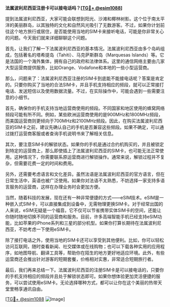 **法属波利尼西亚注册卡可以接电话吗？[[TG💪+ @esim1088](https://t.me/s/esim1088)]**

提到法属波利尼西亚，大家可能会联想到阳光、沙滩和椰林树影。这个位于南太平洋的美丽群岛，以其独特的文化和自然风光吸引了无数游客。不过，如果你计划前往这个地方旅行或居住，是否能使用当地的SIM卡来接听电话，可能是你非常关心的问题。今天我们就来详细聊聊这个问题。

首先，让我们了解一下法属波利尼西亚的基本情况。法属波利尼西亚由多个岛屿组成，包括著名的塔希提岛（Tahiti）、马克萨斯群岛（Marquesas Islands）等。它是法国的一个海外集体，拥有自己的政府和法律体系。这里的通信网络主要由几家大型运营商提供服务，比如Orange、Vodafone和本地的一些小型运营商。

那么，问题来了：法属波利尼西亚注册的SIM卡到底能不能接电话呢？答案是肯定的。只要你购买了当地的合法SIM卡，并且手机支持相应的频段，就可以正常接打电话、发送短信以及使用数据流量。不过，在实际操作中，可能会遇到一些需要注意的小细节。

首先，确保你的手机支持当地运营商使用的频段。不同国家和地区使用的蜂窝网络频段可能有所不同。例如，某些欧洲运营商使用的是900MHz和1800MHz频段，而美国运营商则更倾向于700MHz和2100MHz频段。因此，在购买法属波利尼西亚的SIM卡之前，建议先确认自己的手机是否兼容这些频段。如果不确定，可以通过拨打运营商客服或者查询手机说明书来了解相关信息。

其次，要注意SIM卡的解锁状态。如果你的手机是通过合约机购买的，并且被锁定到特定的运营商上，那么即使插上了法属波利尼西亚的SIM卡，也可能无法正常使用。这种情况下，你需要联系原运营商进行解锁操作。通常来说，解锁过程并不复杂，但需要花费一定的时间和费用。

另外，还需要考虑语言和文化差异。虽然法语是法属波利尼西亚的官方语言，但在日常生活中，英语也被广泛使用。如果你对法语不太熟悉，不妨选择一家支持多语言服务的运营商，这样在办理业务时会更加方便。

当然，随着科技的发展，现在还有一种非常便捷的方式——eSIM技术。eSIM是一种嵌入式SIM卡，可以直接集成到设备中，无需物理更换SIM卡。对于经常出国的人来说，eSIM无疑是一个福音。它不仅可以节省携带实体SIM卡的空间，还能让你随时随地切换不同的运营商和服务。目前，许多高端智能手机已经支持eSIM功能，比如苹果的iPhone系列和三星的部分机型。如果你打算长期待在法属波利尼西亚，不妨考虑一下使用eSIM卡。

除了接打电话之外，使用当地的SIM卡还可以享受到其他便利。比如，你可以轻松访问互联网，随时查看新闻、社交媒体或在线购物；也可以下载各种实用的应用程序，如地图导航、翻译工具等，帮助你在陌生的地方更好地适应环境。此外，有些运营商还会推出针对游客的短期套餐，价格相对实惠，非常适合短期旅行者。

最后，我们再来总结一下。法属波利尼西亚的注册SIM卡是可以接电话的，只要你的手机支持相应的频段并且处于解锁状态即可。如果你想体验更加灵活便捷的服务，可以尝试使用eSIM卡。无论选择哪种方式，都可以让你在这个美丽的热带天堂里畅享通讯自由。

[[TG💪+ @esim1088](https://t.me/s/esim1088) ![Image](https://i.postimg.cc/4NQfJmqS/Snipaste-2025-05-13-00-14-12.png)]